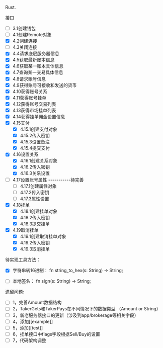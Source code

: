 Rust.

接口
- [ ] 3.1创建钱包
- [ ] 4.1创建Remote对象
- [x] 4.2创建连接
- [ ] 4.3关闭连接
- [x] 4.4请求底层服务器信息
- [x] 4.5获取最新账本信息
- [x] 4.6获取某一账本具体信息
- [x] 4.7查询某一交易具体信息
- [x] 4.8请求账号信息
- [x] 4.9获得账号可接收和发送的货币
- [x] 4.10获得账号关系
- [x] 4.11获得账号挂单
- [x] 4.12获得账号交易列表
- [x] 4.13获得市场挂单列表
- [x] 4.14获得挂单佣金设置信息
- [x] 4.15支付 
    - [x]    4.15.1创建支付对象 
    - [x]    4.15.2传入密钥
    - [x]    4.15.3设置备注
    - [x]    4.15.4提交支付
- [x] 4.16设置关系
    - [x]    4.16.1创建关系对象
    - [x]    4.16.2传入密钥
    - [x]    4.16.3关系设置
- [ ] 4.17设置账号属性 -----------待完善
    - [ ]    4.17.1创建属性对象
    - [ ]    4.17.2传入密钥
    - [ ]    4.17.3属性设置
- [x] 4.18挂单
    - [x]    4.18.1创建挂单对象
    - [x]    4.18.2传入密钥
    - [x]    4.18.3提交挂单
- [x] 4.19取消挂单
    - [x]    4.19.1创建取消挂单对象
    - [x]    4.19.2传入密钥
    - [x]    4.19.3取消挂单

待实现工具方法：  
- [x] 字符串转16进制： fn string_to_hex(s: String) -> String;  
- [ ] 本地签名：      fn sign(s: String) -> String;  


遗留问题:
- [ ] 1，完善Amount数据结构
- [ ] 2，TakerGets和TakerPays在不同情况下的数据类型 （Amount or String）
- [ ] 3，新老服务器接口的更新（涉及到app/brokerage等相关字段）
- [ ] 4，添加[[example]]
- [ ] 5，添加[[test]]
- [ ] 6，挂单接口中flags字段根据Sell/Buy的设置
- [ ] 7，代码架构调整
